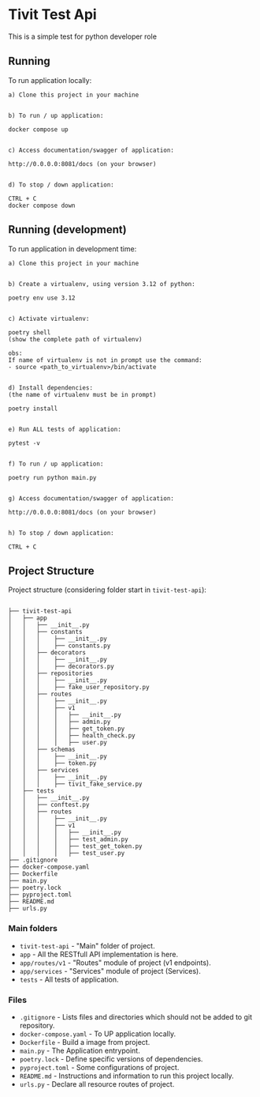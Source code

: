 # Tivit Test Api
This is a simple test for python developer role

## Running

To run application locally:

```
a) Clone this project in your machine


b) To run / up application:

docker compose up


c) Access documentation/swagger of application:

http://0.0.0.0:8081/docs (on your browser)


d) To stop / down application:

CTRL + C
docker compose down
```

## Running (development)

To run application in development time:

```
a) Clone this project in your machine


b) Create a virtualenv, using version 3.12 of python:

poetry env use 3.12


c) Activate virtualenv:

poetry shell
(show the complete path of virtualenv)

obs: 
If name of virtualenv is not in prompt use the command:
- source <path_to_virtualenv>/bin/activate


d) Install dependencies:
(the name of virtualenv must be in prompt)

poetry install


e) Run ALL tests of application:

pytest -v


f) To run / up application:

poetry run python main.py


g) Access documentation/swagger of application:

http://0.0.0.0:8081/docs (on your browser)


h) To stop / down application:

CTRL + C
```

## Project Structure

Project structure (considering folder start in `tivit-test-api`):

```

├── tivit-test-api
│   ├── app
│   │   ├── __init__.py
│   │   ├── constants
│   │   │    ├── __init__.py 
│   │   │    ├── constants.py
│   │   ├── decorators
│   │   │    ├── __init__.py 
│   │   │    ├── decorators.py
│   │   ├── repositories
│   │   │    ├── __init__.py 
│   │   │    ├── fake_user_repository.py
│   │   ├── routes
│   │   │    ├── __init__.py
│   │   │    ├── v1
│   │   │    │   ├── __init__.py 
│   │   │    │   ├── admin.py
│   │   │    │   ├── get_token.py
│   │   │    │   ├── health_check.py
│   │   │    │   ├── user.py
│   │   ├── schemas
│   │   │    ├── __init__.py 
│   │   │    ├── token.py
│   │   ├── services
│   │   │    ├── __init__.py 
│   │   │    ├── tivit_fake_service.py
│   ├── tests
│   │   ├── __init__.py
│   │   ├── conftest.py
│   │   ├── routes
│   │   │    ├── __init__.py
│   │   │    ├── v1
│   │   │    │   ├── __init__.py 
│   │   │    │   ├── test_admin.py
│   │   │    │   ├── test_get_token.py
│   │   │    │   ├── test_user.py
├── .gitignore
├── docker-compose.yaml
├── Dockerfile
├── main.py
├── poetry.lock
├── pyproject.toml
├── README.md
├── urls.py

```

### Main folders

* `tivit-test-api` - "Main" folder of project.
* `app` - All the RESTfull API implementation is here.
* `app/routes/v1` - "Routes" module of project (v1 endpoints).
* `app/services` - "Services" module of project (Services).
* `tests` - All tests of application.

### Files

* `.gitignore` - Lists files and directories which should not be added to git repository.
* `docker-compose.yaml` - To UP application locally.
* `Dockerfile` - Build a image from project.
* `main.py` - The Application entrypoint.
* `poetry.lock` - Define specific versions of dependencies.
* `pyproject.toml` - Some configurations of project.
* `README.md` - Instructions and information to run this project locally.
* `urls.py` - Declare all resource routes of project.
